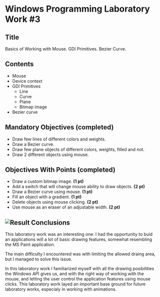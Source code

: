 Windows Programming Laboratory Work #3
======================================

Title
-----
Basics of Working with Mouse. GDI Primitives. Bezier Curve.

Contents
--------
- Mouse
- Device context
- GDI Primitives
   - Line
   - Curve
   - Plane
   - Bitmap image
- Bezier curve

Mandatory Objectives (completed)
--------------------------------
- Draw few lines of different colors and weights.
- Draw a Bezier curve.
- Draw few plane objects of different colors, weights, filled and not.
- Draw 2 different objects using mouse.

Objectives With Points (completed)
----------------------------------
- Draw a custom bitmap image. **(1 pt)**
- Add a switch that will change mouse ability to draw objects. **(2 pt)**
- Draw a Bezier curve using mouse. **(1 pt)**
- Fill an object with a gradient. **(1 pt)**
- Delete objects using mouse clicking. **(2 pt)**
- Use mouse as an eraser of an adjustable width. **(2 pt)**

![Result](https://raw.github.com/TUM-FAF/WP-FAF-111-Cigureanu-Alexandru/master/Lab%233/screen.png)
Conclusions
-----------
This laboratory work was an interesting one. I had the opportunity to buid an applications will a lot of basic drawing features, somewhat resembling the MS Paint application. 

The main difficulty I encountered was with limiting the allowed draing area, but I managed to solve this issue.

In this laboratory work I familiarized myself with all the drawing posibilities the Windows API gives us, and with the right way of working with the mouse, and letting the user control the application features using mouse clicks. 
This laboratory work layed an important base ground for future laboratory works, especialy in working with animations.

